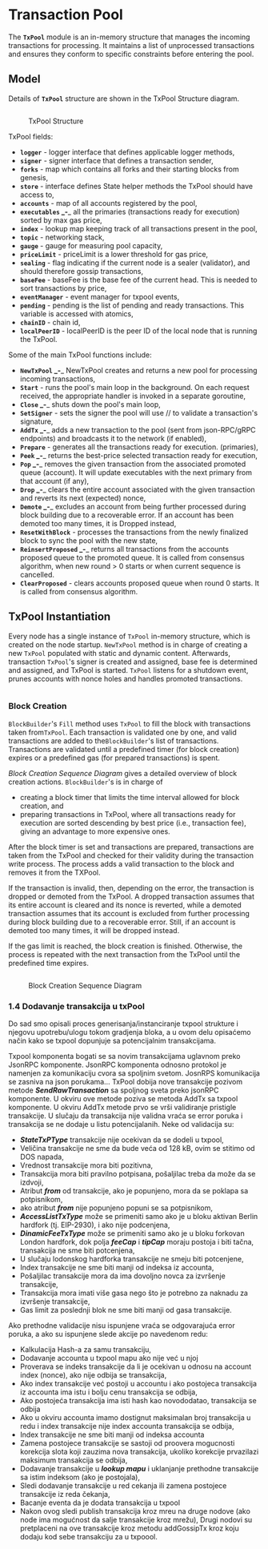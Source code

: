 # Transaction Pool

The **`TxPool`** module is an in-memory structure that manages the incoming transactions for processing. It maintains a list of unprocessed transactions and ensures they conform to specific constraints before entering the pool.

## Model <a href="#z48tsps1kxeg" id="z48tsps1kxeg"></a>

Details of **`TxPool`** structure are shown in the TxPool Structure diagram.

<figure><img src="../../.gitbook/assets/txpool_struct.png" alt=""><figcaption><p>TxPool Structure</p></figcaption></figure>

TxPool fields:

* **`logger`** - logger interface that defines applicable logger methods,
* **`signer`** _-_ signer interface that defines a transaction sender,&#x20;
* **`forks`** - map which contains all forks and their starting blocks from genesis,
* **`store`** _-_ interface defines State helper methods the TxPool should have access to,
* **`accounts`** - map of all accounts registered by the pool,
* **`executables` **_**-**_ all the primaries (transactions ready for execution) sorted by max gas price,
* **`index`** - lookup map keeping track of all  transactions present in the pool,
* **`topic`** - networking stack,
* **`gauge`** - gauge for measuring pool capacity,
* **`priceLimit`** - priceLimit is a lower threshold for gas price,
* **`sealing`** - flag indicating if the current node is a sealer (validator), and should therefore gossip transactions,
* **`baseFee`** - baseFee is the base fee of the current head.  This is needed to sort transactions by price,
* **`eventManager`** - event manager for txpool events,
* **`pending`** - pending is the list of pending and ready transactions. This variable is accessed with atomics,
* **`chainID`** - chain id,
* **`localPeerID`** - localPeerID is the peer ID of the local node that is running the TxPool.

Some of the main TxPool functions include:

* **`NewTxPool` **_**-**_ NewTxPool creates and returns a new pool for processing incoming transactions,
* **`Start`** _-_ runs the pool's main loop in the background.  On each request received, the appropriate handler is invoked in a separate goroutine,
* **`Close` **_**-**_ shuts down the pool's main loop,
* **`SetSigner`** - sets the signer the pool will use // to validate a transaction's signature,
* **`AddTx` **_**-**_ adds a new transaction to the pool (sent from json-RPC/gRPC endpoints) and broadcasts it to the network (if enabled),
* **`Prepare`** - generates all the transactions ready for execution. (primaries),
* **`Peek` **_**-**_ returns the best-price selected transaction ready for execution,
* **`Pop` **_**-**_ removes the given transaction from the associated promoted queue (account). It  will update executables with the next primary from that account (if any),
* **`Drop` **_**-**_ clears the entire account associated with the given transaction and reverts its next (expected) nonce,
* **`Demote` **_**-**_ excludes an account from being further processed during block building due to a recoverable error. If an account has been demoted too many times, it is Dropped instead,
* **`ResetWithBlock`** _-_ processes the transactions from the newly finalized block to sync the pool with the new state,
* **`ReinsertProposed` **_**-**_ returns all transactions from the accounts proposed queue to the promoted queue. It is called from consensus algorithm, when new round > 0 starts or when current sequence is cancelled.
* **`ClearProposed`** _-_ clears accounts proposed queue when round 0 starts. It is called from consensus algorithm.

## TxPool Instantiation <a href="#id-6i4namyk3dh0" id="id-6i4namyk3dh0"></a>

Every node has a single instance of `TxPool` in-memory structure, which is created on the node startup. `NewTxPool` method is in charge of creating a new `TxPool` populated with static and dynamic content. Afterwards, transaction `TxPool`'s signer is created and assigned, base fee is determined and assigned, and TxPool is started. `TxPool` listens for a shutdown event, prunes accounts with nonce holes and handles promoted transactions.

<figure><img src="../../.gitbook/assets/txpool_instantiation_sequence.png" alt=""><figcaption></figcaption></figure>

### Block Creation <a href="#id-5qvuftlg7knu" id="id-5qvuftlg7knu"></a>

`BlockBuilder`'s `Fill` method uses `TxPool` to fill the block with transactions taken from`TxPool`. Each transaction is validated one by one, and valid transactions are added to the`BlockBuilder`'s list of transactions. Transactions are validated until a predefined timer (for block creation) expires or a predefined gas (for prepared transactions) is spent.

_Block Creation Sequence Diagram_ gives a detailed overview of block creation actions. `BlockBuilder`'s is in charge of&#x20;

* creating a block timer that limits the time interval allowed for block creation, and
* preparing transactions in TxPool,  where all transactions ready for execution are sorted descending by best price (i.e., transaction fee), giving an advantage to more expensive ones.

After the block timer is set and transactions are prepared, transactions are taken from the TxPool and checked for their validity during the transaction write process. The process adds a valid transaction to the block and removes it from the TXPool.&#x20;

If the transaction is invalid, then, depending on the error, the transaction is dropped or demoted from the TxPool. A dropped transaction assumes that its entire account is cleared and its nonce is reverted, while a demoted transaction assumes that its account is excluded from further processing during block building due to a recoverable error. Still, if an account is demoted too many times, it will be dropped instead.&#x20;

If the gas limit is reached, the block creation is finished. Otherwise, the process is repeated with the next transaction from the TxPool until the predefined time expires.

<figure><img src="../../.gitbook/assets/txpool_block_creation_sequence (1).png" alt=""><figcaption><p>Block Creation Sequence Diagram</p></figcaption></figure>

### 1.4 Dodavanje transakcija u txPool <a href="#n6hacokagz2u" id="n6hacokagz2u"></a>

Do sad smo opisali proces generisanja/instanciranje txpool strukture i njegovu upotrebu/ulogu tokom gradjenja bloka, a u ovom delu opisaćemo način kako se txpool dopunjuje sa potencijalnim transakcijama.

Txpool komponenta bogati se sa novim transakcijama uglavnom preko JsonRPC komponente. JsonRPC komponenta odnosno protokol je namenjen za komunikaciju cvora sa spoljnim svetom. JosnRPS komunikacija se zasniva na json porukama… TxPool dobija nove transakcije pozivom metode _**SendRawTransaction**_ sa spoljnog sveta preko jsonRPC komponente. U okviru ove metode poziva se metoda AddTx sa txpool komponente. U okviru AddTx metode prvo se vrši validiranje pristigle transakcije. U slučaju da transakcija nije validna vraća se error poruka i transakcija se ne dodaje u listu potencijalanih. Neke od validacija su:

* _**StateTxPType**_ transakcije nije ocekivan da se dodeli u txpool,
* Veličina transakcije ne sme da bude veća od 128 kB, ovim se stitimo od DOS napada,
* Vrednost transakcije mora biti pozitivna,
* Transakcija mora biti pravilno potpisana, pošaljilac treba da može da se izdvoji,
* Atribut _**from**_ od transakcije, ako je popunjeno, mora da se poklapa sa potpisnikom,
* ako atribut _**from**_ nije popunjeno popuni se sa potpisnikom,
* _**AccessListTxType**_ može se primeniti samo ako je u bloku aktivan Berlin hardfork (tj. EIP-2930), i ako nije podcenjena,
* _**DinamicFeeTxType**_ može se primeniti samo ako je u bloku forkovan London hardfork, dok polja _**feeCap**_ i _**tipCap**_ moraju postoja i biti tačna, transakcija ne sme biti potcenjena,
* U slučaju lodonskog hardforka transakcije ne smeju biti potcenjene,
* Index transakcije ne sme biti manji od indeksa iz accounta,
* Pošaljilac transakcije mora da ima dovoljno novca za izvršenje transakcije,
* Transakcija mora imati više gasa nego što je potrebno za naknadu za izvršenje transakcije,
* Gas limit za poslednji blok ne sme biti manji od gasa transakcije.

Ako prethodne validacije nisu ispunjene vraća se odgovarajuća error poruka, a ako su ispunjene slede akcije po navedenom redu:

* Kalkulacija Hash-a za samu transakciju,
* Dodavanje accounta u txpool mapu ako nije već u njoj
* Proverava se indeks transakcije da li je ocekivan u odnosu na account index (nonce), ako nije odbija se transakcija,
* Ako index transakcije već postoji u accountu i ako postojeca transakcija iz accounta ima istu i bolju cenu transakcija se odbija,
* Ako postojeća transakcija ima isti hash kao novododatao, transakcija se odbija
* Ako u okviru accounta imamo dostignut maksimalan broj transakcija u redu i index transakcije nije index accounta transakcija se odbija,
* Index transakcije ne sme biti manji od indeksa accounta
* Zamena postojece transakcije se sastoji od proovera mogucnosti korekcija slota koji zauzima nova transakcija, ukoliko korekcije prvazilazi maksimum transakcija se odbija,
* Dodavanje transakcije u _**lookup mapu**_ i uklanjanje prethodne transakcije sa istim indeksom (ako je postojala),
* Sledi dodavanje transakcije u red cekanja ili zamena postojece transakcije iz reda čekanja,
* Bacanje eventa da je dodata transakcija u txpool
* Nakon ovog sledi publish transakcija kroz mreu na druge nodove (ako node ima mogućnost da salje transakcije kroz mrežu), Drugi nodovi su pretplaceni na ove transakcije kroz metodu addGossipTx kroz koju dodaju kod sebe transakciju za u txpoool.

<figure><img src="../../.gitbook/assets/txpool_add_tx_sequence (1).png" alt=""><figcaption></figcaption></figure>
